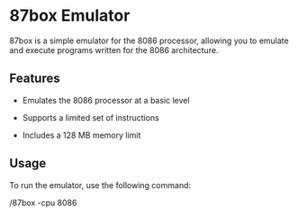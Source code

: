 # 87box Emulator

87box is a simple emulator for the 8086 processor, allowing you to emulate and execute programs written for the 8086 architecture.

## Features

- Emulates the 8086 processor at a basic level

- Supports a limited set of instructions

- Includes a 128 MB memory limit

## Usage

To run the emulator, use the following command:

/87box -cpu 8086





